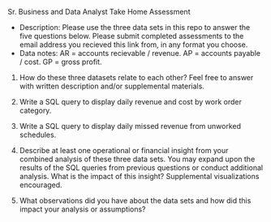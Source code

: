 Sr. Business and Data Analyst Take Home Assessment

- Description: Please use the three data sets in this repo to answer the five questions below. Please submit completed assessments to the email address you recieved this link from, in any format you choose.
- Data notes: AR = accounts recievable / revenue. AP = accounts payable / cost. GP = gross profit.


1. How do these three datasets relate to each other? Feel free to answer with written description and/or supplemental materials.

2. Write a SQL query to display daily revenue and cost by work order category.

3. Write a SQL query to display daily missed revenue from unworked schedules.

4. Describe at least one operational or financial insight from your combined analysis of these three data sets. You may expand upon the results of the SQL queries from previous questions or conduct additional analysis. What is the impact of this insight? Supplemental visualizations encouraged.

5. What observations did you have about the data sets and how did this impact your analysis or assumptions?
